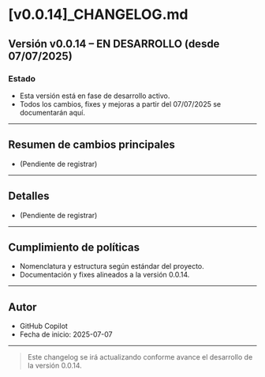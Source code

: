 # [v0.0.14]_CHANGELOG.md

## Versión v0.0.14 – EN DESARROLLO (desde 07/07/2025)

### Estado
- Esta versión está en fase de desarrollo activo.
- Todos los cambios, fixes y mejoras a partir del 07/07/2025 se documentarán aquí.

---

## Resumen de cambios principales

- (Pendiente de registrar)

---

## Detalles

- (Pendiente de registrar)

---

## Cumplimiento de políticas
- Nomenclatura y estructura según estándar del proyecto.
- Documentación y fixes alineados a la versión 0.0.14.

---

## Autor
- GitHub Copilot
- Fecha de inicio: 2025-07-07

---

> Este changelog se irá actualizando conforme avance el desarrollo de la versión 0.0.14.

